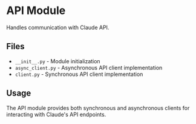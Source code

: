 # API Module

Handles communication with Claude API.

## Files

- `__init__.py` - Module initialization
- `async_client.py` - Asynchronous API client implementation
- `client.py` - Synchronous API client implementation

## Usage

The API module provides both synchronous and asynchronous clients for interacting with Claude's API endpoints.